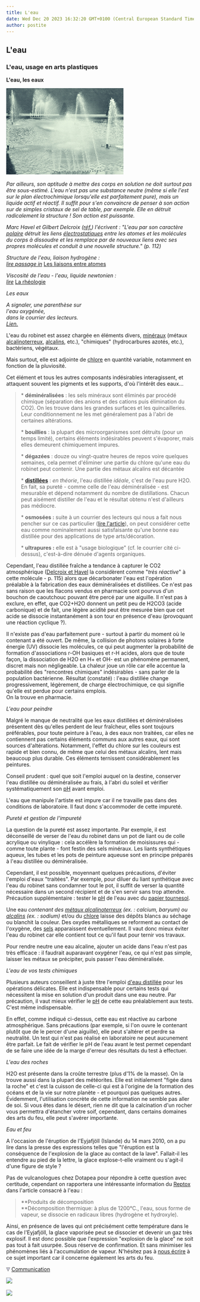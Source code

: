```yaml
---
title: L'eau
date: Wed Dec 20 2023 16:32:20 GMT+0100 (Central European Standard Time)
author: postite
---
```


## L'eau
### L'eau, usage en arts plastiques
 **L'eau, les eaux**

![](images/trocafontaines3travaillerecolore.jpg)

_Par ailleurs, son aptitude à mettre des corps en solution ne doit surtout pas être sous-estimé. L'eau n'est pas une substance neutre (même si elle l'est sur le plan électrochimique lorsqu'elle est parfaitement pure), mais un liquide actif et réactif. Il suffit pour s'en convaincre de penser à son action sur de simples cristaux de sel de table, par exemple. Elle en détruit radicalement la structure ! Son action est puissante._

_Marc Havel et Gilbert Delcroix ([réf.](livres.html#delcroix)) l'écrivent : "_L'eau par son caractère [polaire](electronega.html#liaisonpolaire) détruit les liens [électrostatiques](electricite.html#electrostatique) entre les atomes et les molécules du corps à dissoudre et les remplace par de nouveaux liens avec ses propres molécules et conduit à une nouvelle structure._" (p. 112)_

_Structure de l'eau, liaison hydrogène :  
[lire passage in](liaisons.html#hydrogene)_ [Les liaisons entre atomes](liaisons.html#hydrogene)

_Viscosité de l'eau - l'eau, liquide newtonien :  
[lire](rheologie.html)_ [La rhéologie](rheologie.html)

_Les eaux_

_A signaler, une parenthèse sur  
l'eau oxygénée,  
dans le courrier des lecteurs.  
[Lien.](courrierdeslecteurs2011b050.html#20110607tg3)_

L'eau du robinet est assez chargée en éléments divers, [minéraux](selsmineraux.html) (métaux [alcalinoterreux](annexe1.html#alcalinoterreux), [alcalins](annexe1.html#metauxalcalinsnonalcalinoterreux), etc.), "chimiques" (hydrocarbures azotés, etc.), bactériens, végétaux.

Mais surtout, elle est adjointe de [chlore](blancssynthetiques.html#lechlore) en quantité variable, notamment en fonction de la pluviosité.

Cet élément et tous les autres composants indésirables interagissent, et attaquent souvent les pigments et les supports, d'où l'intérêt des eaux...

> \* **déminéralisées** : les sels minéraux sont éliminés par procédé chimique (séparation des anions et des cations puis élimination du CO2). On les trouve dans les grandes surfaces et les quincailleries. Leur conditionnement ne les met généralement pas à l'abri de certaines altérations.
> 
> \* **bouillies** : la plupart des microorganismes sont détruits (pour un temps limité), certains éléments indésirables peuvent s'évaporer, mais elles demeurent chimiquement impures.
> 
> \* **dégazées** : douze ou vingt-quatre heures de repos voire quelques semaines, cela permet d'éliminer une partie du chlore qu'une eau du robinet peut contenir. Une partie des métaux alcalins est décantée
> 
> \* **[distillées](distillationraffinage.html)** : _en théorie_, l'eau distillée _idéale_, c'est de l'eau pure H2O. En fait, sa pureté - comme celle de l'eau déminéralisée - est mesurable et dépend notamment du nombre de distillations. Chacun peut aisément distiller de l'eau et le résultat obtenu n'est d'ailleurs pas médiocre.
> 
> \* **osmosées :** suite à un courrier des lecteurs qui nous a fait nous pencher sur ce cas particulier ([lire l'article](courrierdeslecteurs2010c.html#20100921nm)), on peut considérer cette eau comme nominalement aussi satisfaisante qu'une bonne eau distillée pour des applications de type arts/décoration.
> 
> \* **ultrapures :** elle est à "usage biologique" (cf. le courrier cité ci-dessus), c'est-à-dire dénuée d'agents organiques.

Cependant, l'eau distillée fraîche a tendance à capturer le CO2 atmosphérique ([Delcroix et Havel](livres.html) la considèrent comme "_très réactive_" à cette molécule - p. 115) alors que décarbonater l'eau est l'opération préalable à la fabrication des eaux déminéralisées et distillées. Ce n'est pas sans raison que les flacons vendus en pharmacie sont pourvus d'un bouchon de caoutchouc pouvant être percé par une aiguille. Il n'est pas à exclure, en effet, que CO2+H2O donnent un petit peu de H2CO3 (acide carbonique) et de fait, une légère acidité peut être mesurée bien que cet acide se dissocie instantanément à son tour en présence d'eau (provoquant une réaction cyclique ?).

Il n'existe pas d'eau parfaitement pure - surtout à partir du moment où le contenant a été ouvert. De même, la collision de photons solaires à forte énergie (UV) dissocie les molécules, ce qui peut augmenter la probabilité de formation d'associations r-OH basiques et r-H acides, alors que de toute façon, la dissociation de H2O en H+ et OH- est un phénomène permanent, discret mais non négligeable. La chaleur joue un rôle car elle accentue la probabilité des "rencontres chimiques" indésirables - sans parler de la population bactérienne. Résultat (constaté) : l'eau distillée change progressivement, légèrement, de charge électrochimique, ce qui signifie qu'elle est perdue pour certains emplois.  
On la trouve en pharmacie.

_L'eau pour peindre_

Malgré le manque de neutralité que les eaux distillées et déminéralisées présentent dès qu'elles perdent de leur fraîcheur, elles sont toujours préférables, pour toute peinture à l'eau, à des eaux non traitées, car elles ne contiennent pas certains éléments communs aux autres eaux, qui sont sources d'altérations. Notamment, l'effet du chlore sur les couleurs est rapide et bien connu, de même que celui des métaux alcalins, lent mais beaucoup plus durable. Ces éléments ternissent considérablement les peintures.

Conseil prudent : quel que soit l'emploi auquel on la destine, conserver l'eau distillée ou déminéralisée au frais, à l'abri du soleil et vérifier systématiquement son [pH](ph.html) avant emploi.

L'eau que manipule l'artiste est impure car il ne travaille pas dans des conditions de laboratoire. Il faut donc s'accommoder de cette impureté.

_Pureté et gestion de l'impureté_

La question de la pureté est assez importante. Par exemple, il est déconseillé de verser de l'eau du robinet dans un pot de liant ou de colle acrylique ou vinylique : cela accélère la formation de moisissures qui - comme toute plante - font festin des sels minéraux. Les liants synthétiques aqueux, les tubes et les pots de peinture aqueuse sont en principe préparés à l'eau distillée ou déminéralisée.

Cependant, il est possible, moyennant quelques précautions, d'éviter l'emploi d'eaux "traitées". Par exemple, pour diluer du liant synthétique avec l'eau du robinet sans condamner tout le pot, il suffit de verser la quantité nécessaire dans un second récipient et de s'en servir sans trop attendre. Précaution supplémentaire : tester le [pH](ph.html) de l'eau avec du [papier tournesol](papiertournesol.html).

Une eau _contenant des [métaux alcalinoterreux](alcalinoterreux.html) (ex. : calcium, baryum) ou [alcalins](annexe1.html#metauxalcalinsnonalcalinoterreux) (ex. : sodium)_ et/ou du [chlore](blancssynthetiques.html#lechlore) laisse des dépôts blancs au séchage ou blanchit la couleur. Des oxydes métalliques se reforment au contact de l'oxygène, des [sels](formationdesels.html) apparaissent éventuellement. Il vaut donc mieux éviter l'eau du robinet car elle contient tout ce qu'il faut pour ternir vos travaux.

Pour rendre neutre une eau alcaline, ajouter un acide dans l'eau n'est pas très efficace : il faudrait auparavant oxygéner l'eau, ce qui n'est pas simple, laisser les métaux se précipiter, puis passer l'eau déminéralisée.

_L'eau de vos tests chimiques_

Plusieurs auteurs conseillent à juste titre l'emploi [d'eau distillée](eau.html#eaudistillee) pour les opérations délicates. Elle est indispensable pour certains tests qui nécessitent la mise en solution d'un produit dans une eau neutre. Par précaution, il vaut mieux vérifier le [pH](ph.html) de cette eau préalablement aux tests. C'est même indispensable.

En effet, comme indiqué ci-dessus, cette eau est réactive au carbone atmosphérique. Sans précautions (par exemple, si l'on ouvre le contenant plutôt que de le percer d'une aiguille), elle peut s'altérer et perdre sa neutralité. Un test qui n'est pas réalisé en laboratoire ne peut aucunement être parfait. Le fait de vérifier le pH de l'eau avant le test permet cependant de se faire une idée de la marge d'erreur des résultats du test à effectuer.

_L'eau des roches_

H2O est présente dans la croûte terrestre (plus d'1% de la masse). On la trouve aussi dans la plupart des météorites. Elle est initialement "figée dans la roche" et c'est la cuisson de celle-ci qui est à l'origine de la formation des océans et de la vie sur notre planète - et pourquoi pas quelques autres. Évidemment, l'utilisation concrète de cette information ne semble pas aller de soi. Si vous êtes dans le désert, rien ne dit que la calcination d'un rocher vous permettra d'étancher votre soif, cependant, dans certains domaines des arts du feu, elle peut s'avérer importante.

_Eau et feu_

A l'occasion de l'éruption de l'Eyjafjöll (Islande) du 14 mars 2010, on a pu lire dans la presse des expressions telles que "l'éruption est la conséquence de l'explosion de la glace au contact de la lave". Fallait-il les entendre au pied de la lettre, la glace explose-t-elle vraiment ou s'agit-il d'une figure de style ?

Pas de vulcanologues chez Dotapea pour répondre à cette question avec certitude, cependant on rapportera une intéressante information du [Reptox](liensutiles.html#csst) dans l'article consacré à l'eau :

> **Produits de décomposition  
> **Décomposition thermique: à plus de 1200°C., l'eau, sous forme de vapeur, se dissocie en radicaux libres (hydrogène et hydroxyle).

Ainsi, en présence de laves qui ont précisément cette température dans le cas de l'Eyjafjöll, la glace vaporisée peut se dissocier et devenir un gaz très explosif. Il est donc possible que l'expression "explosion de la glace" ne soit pas tout à fait usurpée. Sous réserve de confirmation. Et sans minimiser les phénomènes liés à l'accumulation de vapeur. N'hésitez pas à [nous écrire](ecrire.html) à ce sujet important car il concerne également les arts du feu.



![](images/flechebas.gif) [Communication](http://www.artrealite.com/annonceurs.htm) 

[![](https://cbonvin.fr/sites/regie.artrealite.com/visuels/campagne1.png)](index-2.html#20131014)

![](https://cbonvin.fr/sites/regie.artrealite.com/visuels/campagne2.png)